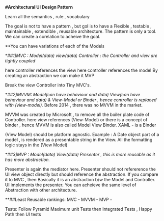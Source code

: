**#Architectural UI Design Pattern**

Learn all the semantics , rule , vocabulary

The goal is not to have a pattern , but gol is to have a Flexible , testable , maintainable , 
extendible , reusable architecture. The pattern is only a tool.
We can create a corelation to acheive the goal.


**You can have variations of each of the Models

**##1]MVC : Model(data) view(data) Controller : the Controller and view are tightly coupled*

here controller references the view
here controller references the model
By creating an abstraction we can make it MVP

Break the view Controller into Tiny MVC's.

**##2]MVVM: Model(can have behaviour and data) View(can have behaviour and data)  &  View-Model or Binder , 
hence controller is replaced with (view-model).*
Before 2014 , there was no MVVM in the market.

MVVM was created by Microsoft , to remove all the boiler plate code of Controller.
here view references (View-Model)
or there is a concept of binder , hence MVVM is also called Model View Binder.
XAML - is a Binder

(View Model) should be platform agnostic.
Example : A Date object part of a model , is rendered as a presentable string in the View.
All the formatting logic stays in the (View Model)


**##3]MVP : Model(data) View(data) Presenter , this is more reusable as it has more abstraction.*

Presenter is again the mediator here.
Presenter should not refererence the UI view object directly but should reference the abstraction.
If you compare it to MVC , then Basically it is an abstraction b/w the Model and Controller.
UI implements the presenter.
You can acheieve the same level of Abstraction with other architecture.

**##Least Reusable rankings:
MVC -
MVVM -
MVP -

Tests: Follow Pyramid
Maximum unit Tests
then Integrated Tests , Happy Path
then UI tests

```






